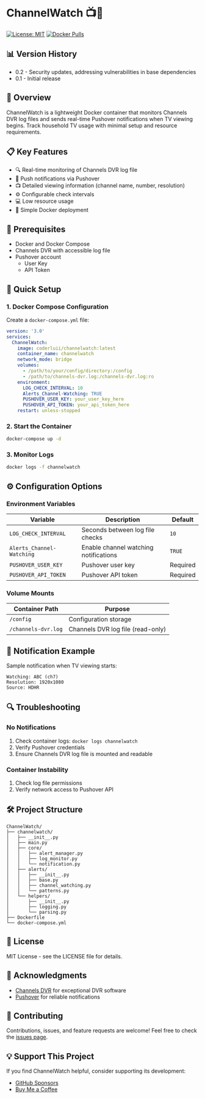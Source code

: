 # ChannelWatch 📺🔔

[![License: MIT](https://img.shields.io/badge/License-MIT-yellow.svg)](https://opensource.org/licenses/MIT)
[![Docker Pulls](https://img.shields.io/docker/pulls/coderluii/channelwatch.svg)](https://hub.docker.com/r/coderluii/channelwatch)

## 📊 Version History

- 0.2 - Security updates, addressing vulnerabilities in base dependencies
- 0.1 - Initial release

## 🌟 Overview

ChannelWatch is a lightweight Docker container that monitors Channels DVR log files and sends real-time Pushover notifications when TV viewing begins. Track household TV usage with minimal setup and resource requirements.

## 📋 Key Features

- 🔍 Real-time monitoring of Channels DVR log file
- 📲 Push notifications via Pushover
- 📺 Detailed viewing information (channel name, number, resolution)
- ⚙️ Configurable check intervals
- 💻 Low resource usage
- 🐳 Simple Docker deployment

## 🔧 Prerequisites

- Docker and Docker Compose
- Channels DVR with accessible log file
- Pushover account
  - User Key
  - API Token

## 🚀 Quick Setup

### 1. Docker Compose Configuration

Create a `docker-compose.yml` file:

```yaml
version: '3.0'
services:
  ChannelWatch:
    image: coderluii/channelwatch:latest
    container_name: channelwatch
    network_mode: bridge
    volumes:
      - /path/to/your/config/directory:/config
      - /path/to/channels-dvr.log:/channels-dvr.log:ro
    environment:
      LOG_CHECK_INTERVAL: 10
      Alerts_Channel-Watching: TRUE
      PUSHOVER_USER_KEY: your_user_key_here
      PUSHOVER_API_TOKEN: your_api_token_here
    restart: unless-stopped
```

### 2. Start the Container

```bash
docker-compose up -d
```

### 3. Monitor Logs

```bash
docker logs -f channelwatch
```

## ⚙️ Configuration Options

### Environment Variables

| Variable | Description | Default |
|----------|-------------|---------|
| `LOG_CHECK_INTERVAL` | Seconds between log file checks | `10` |
| `Alerts_Channel-Watching` | Enable channel watching notifications | `TRUE` |
| `PUSHOVER_USER_KEY` | Pushover user key | Required |
| `PUSHOVER_API_TOKEN` | Pushover API token | Required |

### Volume Mounts

| Container Path | Purpose |
|----------------|---------|
| `/config` | Configuration storage |
| `/channels-dvr.log` | Channels DVR log file (read-only) |

## 📱 Notification Example

Sample notification when TV viewing starts:

```
Watching: ABC (ch7)
Resolution: 1920x1080
Source: HDHR
```

## 🔍 Troubleshooting

### No Notifications

1. Check container logs: `docker logs channelwatch`
2. Verify Pushover credentials
3. Ensure Channels DVR log file is mounted and readable

### Container Instability

1. Check log file permissions
2. Verify network access to Pushover API

## 🛠️ Project Structure

```
ChannelWatch/
├── channelwatch/
│   ├── __init__.py
│   ├── main.py
│   ├── core/
│   │   ├── alert_manager.py
│   │   ├── log_monitor.py
│   │   └── notification.py
│   ├── alerts/
│   │   ├── __init__.py
│   │   ├── base.py
│   │   ├── channel_watching.py
│   │   └── patterns.py
│   └── helpers/
│       ├── __init__.py
│       ├── logging.py
│       └── parsing.py
├── Dockerfile
└── docker-compose.yml
```

## 📜 License

MIT License - see the LICENSE file for details.

## 🙌 Acknowledgments

- [Channels DVR](https://getchannels.com/) for exceptional DVR software
- [Pushover](https://pushover.net/) for reliable notifications

## 🤝 Contributing

Contributions, issues, and feature requests are welcome! Feel free to check the [issues page](https://github.com/CoderLuii/ChannelWatch/issues).

## 💡 Support This Project

If you find ChannelWatch helpful, consider supporting its development:

- [GitHub Sponsors](https://github.com/sponsors/CoderLuii)
- [Buy Me a Coffee](https://buymeacoffee.com/CoderLuii)
